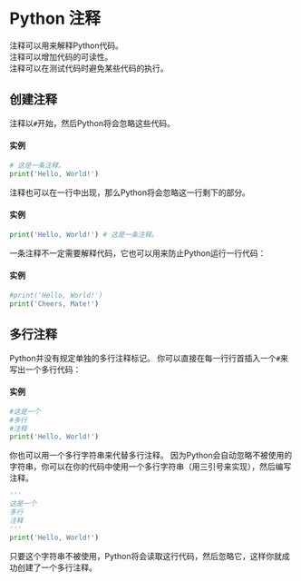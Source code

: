 # Python 注释

注释可以用来解释Python代码。  
注释可以增加代码的可读性。  
注释可以在测试代码时避免某些代码的执行。

## 创建注释

注释以`#`开始，然后Python将会忽略这些代码。

#### 实例

```python
# 这是一条注释。
print('Hello, World!')
```

注释也可以在一行中出现，那么Python将会忽略这一行剩下的部分。

#### 实例

```python
print('Hello, World!') # 这是一条注释。
```

一条注释不一定需要解释代码，它也可以用来防止Python运行一行代码：

#### 实例

```python
#print('Hello, World!')
print('Cheers, Mate!')
```

## 多行注释

Python并没有规定单独的多行注释标记。 你可以直接在每一行行首插入一个`#`来写出一个多行代码：

#### 实例

```python
#这是一个
#多行
#注释
print('Hello, World!')
```

你也可以用一个多行字符串来代替多行注释。 因为Python会自动忽略不被使用的字符串，你可以在你的代码中使用一个多行字符串（用三引号来实现），然后编写注释。

```python
'''
这是一个
多行
注释
'''
print('Hello, World!')
```

只要这个字符串不被使用，Python将会读取这行代码，然后忽略它，这样你就成功创建了一个多行注释。


